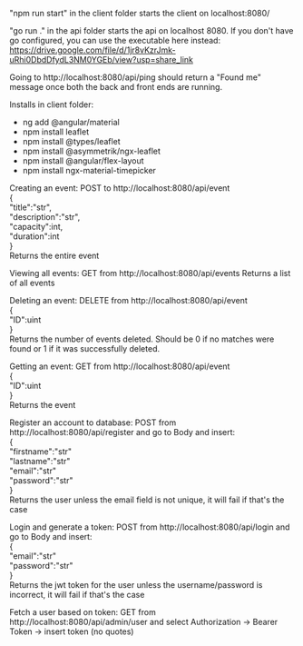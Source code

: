 "npm run start" in the client folder starts the client on localhost:8080/

"go run ." in the api folder starts the api on localhost 8080.
If you don't have go configured, you can use the executable here instead: https://drive.google.com/file/d/1jr8vKzrJmk-uRhi0DbdDfydL3NM0YGEb/view?usp=share_link

Going to http://localhost:8080/api/ping should return a "Found me" message once both the back and front ends are running.



Installs in client folder:
- ng add @angular/material
- npm install leaflet
- npm install @types/leaflet
- npm install @asymmetrik/ngx-leaflet
- npm install @angular/flex-layout
- npm install ngx-material-timepicker


Creating an event: 
POST to http://localhost:8080/api/event  
{  
    "title":"str",  
    "description":"str",  
    "capacity":int,  
    "duration":int  
}  
Returns the entire event

Viewing all events:
GET from http://localhost:8080/api/events
Returns a list of all events

Deleting an event:
DELETE from http://localhost:8080/api/event  
{  
    "ID":uint  
}  
Returns the number of events deleted. Should be 0 if no matches were found or 1 if it was successfully deleted.

Getting an event:
GET from http://localhost:8080/api/event  
{  
    "ID":uint  
}  
Returns the event

Register an account to database:
POST from http://localhost:8080/api/register and go to Body and insert:  
{  
    "firstname":"str"  
    "lastname":"str"  
    "email":"str"  
    "password":"str"  
}  
Returns the user unless the email field is not unique, it will fail if that's the case

Login and generate a token:
POST from http://localhost:8080/api/login and go to Body and insert:  
{  
    "email":"str"  
    "password":"str"  
}  
Returns the jwt token for the user unless the username/password is incorrect, it will fail if that's the case

Fetch a user based on token:
GET from http://localhost:8080/api/admin/user and select Authorization -> Bearer Token -> insert token (no quotes)

